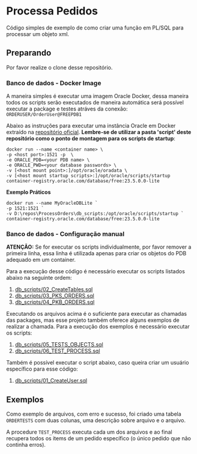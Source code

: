 # Processa Pedidos
Código simples de exemplo de como criar uma função em PL/SQL para processar um objeto xml.

## Preparando
Por favor realize o clone desse repositório.

### Banco de dados - Docker Image
A maneira simples é executar uma imagem Oracle Docker, dessa maneira todos os scripts serão executados de maneira automática será possível executar a package e testes atráves da conexão: `ORDERUSER/OrderUser@FREEPDB1`

Abaixo as instruções para executar uma instância Oracle em Docker extraído na [repositório oficial](https://container-registry.oracle.com/). **Lembre-se de utilizar a pasta 'script' deste repositório como o ponto de montagem para os scripts de startup**:
```
docker run --name <container name> \
-p <host port>:1521 -p  \
-e ORACLE_PDB=<your PDB name> \
-e ORACLE_PWD=<your database passwords> \
-v [<host mount point>:]/opt/oracle/oradata \
-v [<host mount startup scripts>:]/opt/oracle/scripts/startup
container-registry.oracle.com/database/free:23.5.0.0-lite
```

**Exemplo Práticos**
```
docker run --name MyOracleDBLite `
-p 1521:1521 `
-v D:\repos\ProcessOrders\db_scripts:/opt/oracle/scripts/startup `
container-registry.oracle.com/database/free:23.5.0.0-lite
```


### Banco de dados - Configuração manual
**ATENÇÃO:** Se for executar os scripts individualmente, por favor remover a primeira linha, essa linha é utilizada apenas para criar os objetos do PDB adequado em um container.

Para a execução desse código é necessário executar os scripts listados abaixo na seguinte ordem:
1. [db_scripts/02_CreateTables.sql](./db_scripts/02_CreateTables.sql)
1. [db_scripts/03_PKS_ORDERS.sql](./db_scripts/03_PKS_ORDERS.sql)
1. [db_scripts/04_PKB_ORDERS.sql](./db_scripts/04_PKB_ORDERS.sql)

Executando os arquivos acima é o suficiente para executar as chamadas das packages, mas esse projeto também oferece alguns exemplos de realizar a chamada. Para a execução dos exemplos é necessário executar os scripts:
1. [db_scripts/05_TESTS_OBJECTS.sql](./db_scripts/05_TESTS_OBJECTS.sql)
1. [db_scripts/06_TEST_PROCESS.sql](./db_scripts/06_TEST_PROCESS.sql)

Também é possível executar o script abaixo, caso queira criar um usuário específico para esse código:
1. [db_scripts/01_CreateUser.sql](./db_scripts/01_CreateUser.sql)


## Exemplos
Como exemplo de arquivos, com erro e sucesso, foi criado uma tabela `ORDERTESTS` com duas colunas, uma descrição sobre arquivo e o arquivo.

A procedure `TEST_PROCESS` executa cada um dos arquivos e ao final recupera todos os items de um pedido específico (o único pedido que não continha erros).
